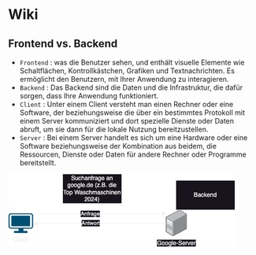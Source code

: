 # Wiki

## Frontend vs. Backend
- `Frontend`    : was die Benutzer sehen, und enthält visuelle Elemente wie Schaltflächen, Kontrollkästchen, Grafiken und Textnachrichten. Es ermöglicht den Benutzern, mit Ihrer Anwendung zu interagieren.
- `Backend`     : Das Backend sind die Daten und die Infrastruktur, die dafür sorgen, dass Ihre Anwendung funktioniert.
- `Client`      : Unter einem Client versteht man einen Rechner oder eine Software, der beziehungsweise die über ein bestimmtes Protokoll mit einem Server kommuniziert und dort spezielle Dienste oder Daten abruft, um sie dann für die lokale Nutzung bereitzustellen.
- `Server`      : Bei einem Server handelt es sich um eine Hardware oder eine Software beziehungsweise der Kombination aus beidem, die Ressourcen, Dienste oder Daten für andere Rechner oder Programme bereitstellt.

![Client Server Model](/Images/client_server_model.png)



